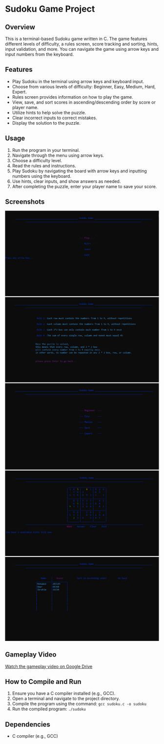 # Sudoku Game Project

## Overview
This is a terminal-based Sudoku game written in C. The game features different levels of difficulty, a rules screen, score tracking and sorting, hints, input validation, and more. You can navigate the game using arrow keys and input numbers from the keyboard.

## Features
- Play Sudoku in the terminal using arrow keys and keyboard input.
- Choose from various levels of difficulty: Beginner, Easy, Medium, Hard, Expert.
- Rules screen provides information on how to play the game.
- View, save, and sort scores in ascending/descending order by score or player name.
- Utilize hints to help solve the puzzle.
- Clear incorrect inputs to correct mistakes.
- Display the solution to the puzzle.

## Usage
1. Run the program in your terminal.
2. Navigate through the menu using arrow keys.
3. Choose a difficulty level.
4. Read the rules and instructions.
5. Play Sudoku by navigating the board with arrow keys and inputting numbers using the keyboard.
6. Use hints, clear inputs, and show answers as needed.
7. After completing the puzzle, enter your player name to save your score.

## Screenshots
![main](Images/main.png)
![rules](Images/rules.png)
![difficulty](Images/difficulty.png)
![game](Images/game.png)
![score](Images/score.png)


## Gameplay Video
[Watch the gameplay video on Google Drive](https://drive.google.com/file/d/1MQBRPYFIiiZXkD3ey9BF_fw3kHgtbXly/view?usp=drive_link)

## How to Compile and Run
1. Ensure you have a C compiler installed (e.g., GCC).
2. Open a terminal and navigate to the project directory.
3. Compile the program using the command: `gcc sudoku.c -o sudoku`
4. Run the compiled program: `./sudoku`

## Dependencies
- C compiler (e.g., GCC)
